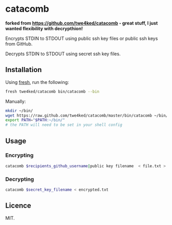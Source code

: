 # catacomb


**forked from <https://github.com/twe4ked/catacomb> - great stuff, 
I just wanted flexibility with decrypthion!**


Encrypts STDIN to STDOUT using public ssh key files or public 
ssh keys from GitHub.

Decrypts STDIN to STDOUT using secret ssh key files.

## Installation

Using [fresh], run the following:

``` sh
fresh twe4ked/catacomb bin/catacomb --bin
```

Manually:

``` sh
mkdir ~/bin/
wget https://raw.github.com/twe4ked/catacomb/master/bin/catacomb ~/bin/catacomb
export PATH="$PATH:~/bin/"
# the PATH will need to be set in your shell config
```

## Usage

### Encrypting

``` sh
catacomb $recipients_github_username|public key filename  < file.txt > encrypted.txt
```

### Decrypting

``` sh
catacomb $secret_key_filename < encrypted.txt
```

## Licence

MIT.

[fresh]: https://github.com/freshshell/fresh
